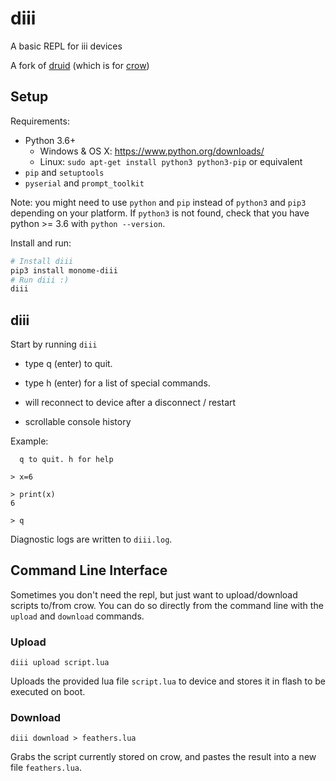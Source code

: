# diii

A basic REPL for iii devices

A fork of [druid](https://github.com/monome/druid) (which is for [crow](https://github.com/monome/crow))

## Setup

Requirements:
- Python 3.6+
  - Windows & OS X: https://www.python.org/downloads/
  - Linux: `sudo apt-get install python3 python3-pip` or equivalent
- `pip` and `setuptools`
- `pyserial` and `prompt_toolkit`

Note: you might need to use `python` and `pip` instead of `python3` and `pip3` depending on your platform. If `python3` is not found, check that you have python >= 3.6 with `python --version`.

Install and run:
```bash
# Install diii
pip3 install monome-diii
# Run diii :)
diii
```

## diii

Start by running `diii`

- type q (enter) to quit.
- type h (enter) for a list of special commands.

- will reconnect to device after a disconnect / restart
- scrollable console history

Example:

```
  q to quit. h for help

> x=6

> print(x)
6

> q
```

Diagnostic logs are written to `diii.log`.

## Command Line Interface

Sometimes you don't need the repl, but just want to upload/download scripts to/from crow. You can do so directly from the command line with the `upload` and `download` commands.

### Upload

```
diii upload script.lua
```

Uploads the provided lua file `script.lua` to device and stores it in flash to be executed on boot.

### Download

```
diii download > feathers.lua
```

Grabs the script currently stored on crow, and pastes the result into a new file `feathers.lua`.

